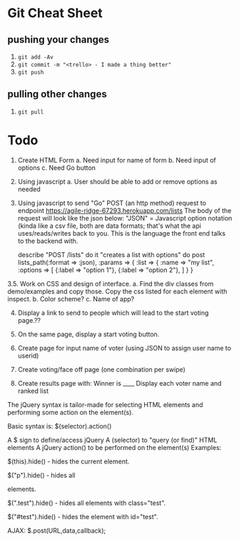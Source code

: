 # Git Cheat Sheet
## pushing your changes
1. `git add -Av`
2. `git commit -m "<trello> - I made a thing better"`
3. `git push`

## pulling other changes
1. `git pull`

# Todo

1. Create HTML Form
    a. Need input for name of form
    b. Need input of options
    c. Need Go button


2. Using javascript
    a. User should be able to add or remove options as needed

3. Using javascript to send "Go" POST (an http method) request to endpoint
  https://agile-ridge-67293.herokuapp.com/lists
    The body of the request will look like the json below:
		"JSON" = Javascript option notation (kinda like a csv file, both are data formats; that's what the api uses/reads/writes 			back to you. This is the language the front end talks to the backend with.

      describe "POST /lists" do
    it "creates a list with options" do
      post lists_path(:format => :json), :params => {
        :list => {
          :name => "my list",
          :options => [
            {:label => "option 1"},
            {:label => "option 2"},
          ]
        }
      }

3.5. Work on CSS and design of interface.
     a. Find the div classes from demo/examples and copy those. Copy the css listed for each element with inspect.
     b. Color scheme?
     c. Name of app?

4. Display a link to send to people which will lead to the start voting page.??
5. On the same page, display a start voting button.

6. Create page for input name of voter
	(using JSON to assign user name to userid)

7. Create voting/face off page (one combination per swipe)

8. Create results page with:
	Winner is ____
	Display each voter name and ranked list





The jQuery syntax is tailor-made for selecting HTML elements and performing some action on the element(s).

Basic syntax is: $(selector).action()

A $ sign to define/access jQuery
A (selector) to "query (or find)" HTML elements
A jQuery action() to be performed on the element(s)
Examples:

$(this).hide() - hides the current element.

$("p").hide() - hides all <p> elements.

$(".test").hide() - hides all elements with class="test".

$("#test").hide() - hides the element with id="test".

AJAX:
$.post(URL,data,callback);

